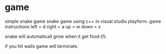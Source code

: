# game
simple snake game 
snake game using c++ in visual studio playform.
game instructions
left = d
right = a
up = w
down = s

snake will automaticall grow when it get food (f).

if you hit walls game will terminate.
